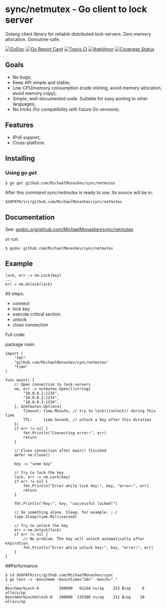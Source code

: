 # sync/netmutex - Go client to lock server

Golang client library for reliable distributed lock-servers. Zero memory allocation. Goroutine-safe.

[![GoDoc](https://godoc.org/github.com/MichaelMonashev/sync/netmutex?status.svg)](https://godoc.org/github.com/MichaelMonashev/sync/netmutex)
[![Go Report Card](https://goreportcard.com/badge/github.com/MichaelMonashev/sync/netmutex)](https://goreportcard.com/report/github.com/MichaelMonashev/sync/netmutex)
[![Travis CI](https://travis-ci.org/MichaelMonashev/sync.svg)](https://travis-ci.org/MichaelMonashev/sync)
[![AppVeyor](https://ci.appveyor.com/api/projects/status/eit2o9qvcocqyhqd?svg=true)](https://ci.appveyor.com/project/MichaelMonashev/sync)
[![Coverage Status](https://coveralls.io/repos/github/MichaelMonashev/sync/badge.svg?branch=master)](https://coveralls.io/github/MichaelMonashev/sync?branch=master)

## Goals

 - No bugs;
 - Keep API simple and stable;
 - Low CPU/memory consumption (code inlining, avoid memory allocation, avoid memory copy);
 - Simple, well-documented code. Suitable for easy porting to other languages;
 - No tricks (for compatibility with future Go versions).

## Features

 - IPv6 support;
 - Cross-platform.

## Installing

### Using *go get*

	$ go get github.com/MichaelMonashev/sync/netmutex

After this command *sync/netmutex* is ready to use. Its source will be in:

	$GOPATH/src/github.com/MichaelMonashev/sync/netmutex

## Documentation

See: [godoc.org/github.com/MichaelMonashev/sync/netmutex](https://godoc.org/github.com/MichaelMonashev/sync/netmutex)

or run:

	$ godoc github.com/MichaelMonashev/sync/netmutex

## Example

	lock, err := nm.Lock(key)
	...
	err = nm.Unlock(lock)

All steps:

 - connect
 - lock key
 - execute critical section
 - unlock
 - close connection

Full code:

package main

	import (
		"fmt"
		"github.com/MichaelMonashev/sync/netmutex"
		"time"
	)

	func main() {
		// Open connection to lock-servers
		nm, err := netmutex.Open([]string{
			"10.0.0.1:1234",
			"10.0.0.2:1234",
			"10.0.0.3:1234",
		}, &netmutex.Options{
			Timeout: time.Minute, // try to lock()/unlock() during this time
			TTL:     time.Second, // unlock a key after this duration
		})
		if err != nil {
			fmt.Println("Connecting error:", err)
			return
		}

		// Close connection after main() finished
		defer nm.Close()

		key := "some key"

		// Try to lock the key
		lock, err := nm.Lock(key)
		if err != nil {
			fmt.Println("Error while lock key:", key, "error:", err)
			return
		}

		fmt.Println("Key:", key, "successful locked!")

		// Do something alone. Sleep, for example. ;-)
		time.Sleep(time.Millisecond)

		// Try to unlock the key
		err = nm.Unlock(lock)
		if err != nil {
			// No problem. The key will unlock automatically after expiration.
			fmt.Println("Error while unlock key:", key, "error:", err)
		}
	}

##Performance

	$ cd $GOPATH/src/github.com/MichaelMonashev/sync
	$ go test -v -benchmem -benchtime="20s" -bench="."
	...
	BenchmarkLock-8      	500000	 62164 ns/op	153 B/op	 6 allocs/op
	BenchmarkLockUnlock-8	200000	135380 ns/op	211 B/op	10 allocs/op
